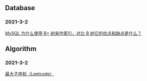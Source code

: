 ## Database
### 2021-3-2  
[MySQL 为什么使用 B+ 树来作索引，对比 B 树它的优点和缺点是什么？](https://github.com/ShayChris/Practice/blob/main/Database/2021-3-2.md)
## Algorithm
### 2021-3-2
[最大子序和（Leetcode）](https://github.com/ShayChris/Practice/blob/main/Algorithm/2021-3-2.md)